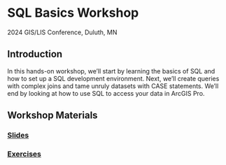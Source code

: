 # SQL Basics Workshop

2024 GIS/LIS Conference, Duluth, MN

## Introduction

In this hands-on workshop, we’ll start by learning the basics of SQL and how to set up a SQL development environment. Next, we’ll create queries with complex joins and tame unruly datasets with CASE statements. We’ll end by looking at how to use SQL to access your data in ArcGIS Pro.

## Workshop Materials

### [Slides](https://docs.google.com/presentation/d/1XfTvkL0kzQXpuXNamegu28KWDiKgU-_pWrSQbWLrQbs/edit?usp=sharing)

### [Exercises](./Exercises/README.md)
